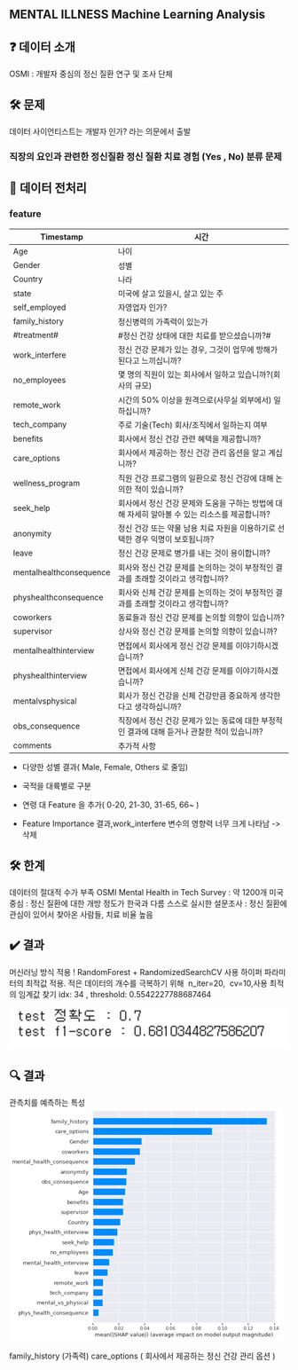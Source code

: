 ## MENTAL  ILLNESS Machine Learning Analysis

## ❓ 데이터 소개
OSMI : 개발자 중심의 정신 질환 연구 및 조사 단체

## 🛠 문제
데이터 사이언티스트는 개발자 인가? 라는 의문에서 출발

### 직장의 요인과 관련한 정신질환 정신 질환 치료 경험 (Yes , No) 분류 문제 

## 🧹 데이터 전처리
### feature
| Timestamp               | 시간                                                     |
| ----------------------- | ------------------------------------------------------ |
| Age                     | 나이                                                     |
| Gender                  | 성별                                                     |
| Country                 | 나라                                                     |
| state                   | 미국에 살고 있을시, 살고 있는 주                                    |
| self\_employed          | 자영업자 인가?                                               |
| family\_history         | 정신병력의 가족력이 있는가                                         |
| #treatment#               | #정신 건강 상태에 대한 치료를 받으셨습니까?#                               |
| work\_interfere         | 정신 건강 문제가 있는 경우, 그것이 업무에 방해가 된다고 느끼십니까?                |
| no\_employees           | 몇 명의 직원이 있는 회사에서 일하고 있습니까?(회사의 규모)                     |
| remote\_work            | 시간의 50% 이상을 원격으로(사무실 외부에서) 일하십니까?                      |
| tech\_company           | 주로 기술(Tech) 회사/조직에서 일하는지 여부                            |
| benefits                | 회사에서 정신 건강 관련 혜택을 제공합니까?                               |
| care\_options           | 회사에서 제공하는 정신 건강 관리 옵션을 알고 계십니까?                        |
| wellness\_program       | 직원 건강 프로그램의 일환으로 정신 건강에 대해 논의한 적이 있습니까?                |
| seek\_help              | 회사에서 정신 건강 문제와 도움을 구하는 방법에 대해 자세히 알아볼 수 있는 리소스를 제공합니까? |
| anonymity               | 정신 건강 또는 약물 남용 치료 자원을 이용하기로 선택한 경우 익명이 보호됩니까?          |
| leave                   | 정신 건강 문제로 병가를 내는 것이 용이합니까?                             |
| mentalhealthconsequence | 회사와 정신 건강 문제를 논의하는 것이 부정적인 결과를 초래할 것이라고 생각합니까?         |
| physhealthconsequence   | 회사와 신체 건강 문제를 논의하는 것이 부정적인 결과를 초래할 것이라고 생각합니까?         |
| coworkers               | 동료들과 정신 건강 문제를 논의할 의향이 있습니까?                           |
| supervisor              | 상사와 정신 건강 문제를 논의할 의향이 있습니까?                            |
| mentalhealthinterview   | 면접에서 회사에게 정신 건강 문제를 이야기하시겠습니까?                         |
| physhealthinterview     | 면접에서 회사에게 신체 건강 문제를 이야기하시겠습니까?                         |
| mentalvsphysical        | 회사가 정신 건강을 신체 건강만큼 중요하게 생각한다고 생각하십니까?                  |
| obs\_consequence        | 직장에서 정신 건강 문제가 있는 동료에 대한 부정적인 결과에 대해 듣거나 관찰한 적이 있습니까?  |
| comments                | 추가적 사항 |

- 다양한 성별 결과( Male, Female, Others 로 줄임)
- 국적을 대륙별로 구분
- 연령 대 Feature 을 추가( 0-20, 21-30, 31-65, 66~ )

- Feature Importance 결과,work_interfere 변수의 영향력 너무 크게 나타남 -> 삭제


## 🛠 한계
데이터의 절대적 수가 부족 OSMI Mental Health in Tech Survey : 약 1200개 
미국 중심 : 정신 질환에 대한 개방 정도가 한국과 다름
스스로 실시한 설문조사 : 정신 질환에 관심이 있어서  찾아온 사람들, 치료 비율 높음

## ✔️ 결과
머신러닝 방식 적용 !
RandomForest  + RandomizedSearchCV 사용
하이퍼 파라미터의 최적값 적용. 
적은 데이터의 개수를 극복하기 위해  n_iter=20,  cv=10,사용
최적의 임계값 찾기 idx: 34 , threshold: 0.5542227788687464

![캡처](/img/f1_score.png)

## 🔍 결과 
관측치를 예측하는 특성
![캡처](/img/feature_importance.png)
 
family_history (가족력)
care_options ( 회사에서 제공하는 정신 건강 관리 옵션 )
